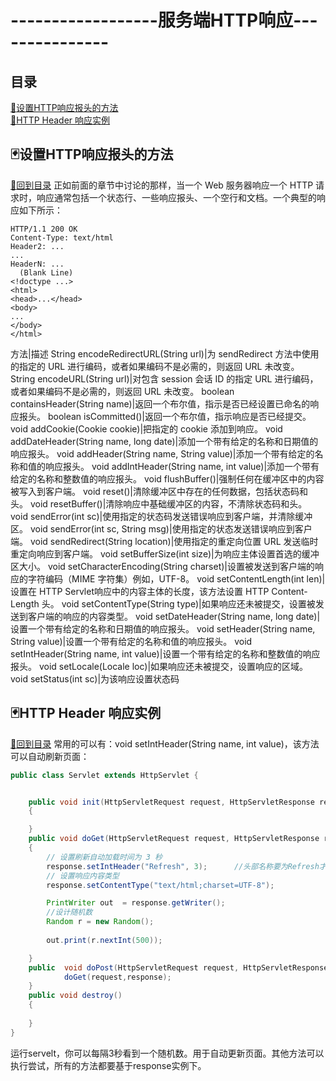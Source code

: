 # ------------------服务端HTTP响应---------------
## 目录
<a href="#p1">:dart:设置HTTP响应报头的方法</a><br>
<a href="#p2">:dart:HTTP Header 响应实例</a><br>

<p id="p1"></p>

## :black_joker:设置HTTP响应报头的方法
<a href="#title">:flower_playing_cards:回到目录</a>
正如前面的章节中讨论的那样，当一个 Web 服务器响应一个 HTTP 请求时，响应通常包括一个状态行、一些响应报头、一个空行和文档。一个典型的响应如下所示：
```
HTTP/1.1 200 OK
Content-Type: text/html
Header2: ...
...
HeaderN: ...
  (Blank Line)
<!doctype ...>
<html>
<head>...</head>
<body>
...
</body>
</html>
```
方法|描述
String encodeRedirectURL(String url)|为 sendRedirect 方法中使用的指定的 URL 进行编码，或者如果编码不是必需的，则返回 URL 未改变。
String encodeURL(String url)|对包含 session 会话 ID 的指定 URL 进行编码，或者如果编码不是必需的，则返回 URL 未改变。
boolean containsHeader(String name)|返回一个布尔值，指示是否已经设置已命名的响应报头。
boolean isCommitted()|返回一个布尔值，指示响应是否已经提交。
void addCookie(Cookie cookie)|把指定的 cookie 添加到响应。
void addDateHeader(String name, long date)|添加一个带有给定的名称和日期值的响应报头。
void addHeader(String name, String value)|添加一个带有给定的名称和值的响应报头。
void addIntHeader(String name, int value)|添加一个带有给定的名称和整数值的响应报头。
void flushBuffer()|强制任何在缓冲区中的内容被写入到客户端。
void reset()|清除缓冲区中存在的任何数据，包括状态码和头。
void resetBuffer()|清除响应中基础缓冲区的内容，不清除状态码和头。
void sendError(int sc)|使用指定的状态码发送错误响应到客户端，并清除缓冲区。
void sendError(int sc, String msg)|使用指定的状态发送错误响应到客户端。
void sendRedirect(String location)|使用指定的重定向位置 URL 发送临时重定向响应到客户端。
void setBufferSize(int size)|为响应主体设置首选的缓冲区大小。
void setCharacterEncoding(String charset)|设置被发送到客户端的响应的字符编码（MIME 字符集）例如，UTF-8。
void setContentLength(int len)|设置在 HTTP Servlet响应中的内容主体的长度，该方法设置 HTTP Content-Length 头。
void setContentType(String type)|如果响应还未被提交，设置被发送到客户端的响应的内容类型。
void setDateHeader(String name, long date)|设置一个带有给定的名称和日期值的响应报头。
void setHeader(String name, String value)|设置一个带有给定的名称和值的响应报头。
void setIntHeader(String name, int value)|设置一个带有给定的名称和整数值的响应报头。
void setLocale(Locale loc)|如果响应还未被提交，设置响应的区域。
void setStatus(int sc)|为该响应设置状态码

<p id="p2"></p>

## :black_joker:HTTP Header 响应实例
<a href="#title">:flower_playing_cards:回到目录</a>
常用的可以有：void setIntHeader(String name, int value)，该方法可以自动刷新页面：
```java
public class Servlet extends HttpServlet {


    public void init(HttpServletRequest request, HttpServletResponse response) throws ServletException
    {

    }
    public void doGet(HttpServletRequest request, HttpServletResponse response) throws ServletException, IOException
    {
        // 设置刷新自动加载时间为 3 秒
        response.setIntHeader("Refresh", 3);      //头部名称要为Refresh才能刷新
        // 设置响应内容类型
        response.setContentType("text/html;charset=UTF-8");

        PrintWriter out  = response.getWriter();
        //设计随机数
        Random r = new Random();
        
        out.print(r.nextInt(500));

    }
    public  void doPost(HttpServletRequest request, HttpServletResponse response) throws ServletException, IOException{
            doGet(request,response);
    }
    public void destroy()
    {
    
    }
}
```
运行servelt，你可以每隔3秒看到一个随机数。用于自动更新页面。其他方法可以执行尝试，所有的方法都要基于response实例下。
